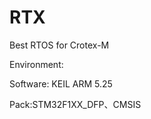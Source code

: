 # RTX
Best RTOS for Crotex-M


Environment:

Software: KEIL ARM 5.25


Pack:STM32F1XX_DFP、CMSIS
     

